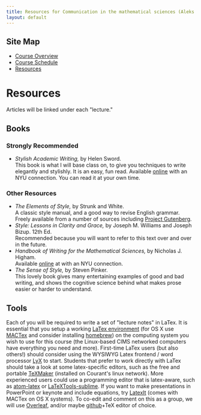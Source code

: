```yaml
---
title: Resources for Communication in the mathematical sciences (Aleks Donev, Spring 2023, Courant)
layout: default
---
```


## Site Map
* [Course Overview](https://adonev.github.io/WrittenOral/)
* [Course Schedule](schedule.md)
* [Resources](resources.md) 

# Resources

Articles will be linked under each "lecture."

## Books

### Strongly Recommended
* _Stylish Academic Writing,_ by Helen Sword.   
This book is what I will base class on, to give you techniques to write elegantly and stylishly. It is an easy, fun read. Available [online](https://getit.library.nyu.edu/go/9442159) with an NYU connection. You can read it at your own time. 

### Other Resources
* _The Elements of Style,_ by Strunk and White.   
A classic style manual, and a good way to revise English grammar. Freely available from a number of sources including [Project Gutenberg](http://www.gutenberg.org/ebooks/37134).
* _Style: Lessons in Clarity and Grace,_ by Joseph M. Williams and Joseph Bizup. 12th Ed.   
Recommended because you will want to refer to this text over and over in the future.
* _Handbook of Writing for the Mathematical Sciences,_ by Nicholas J. Higham.   
Available [online](https://epubs.siam.org/doi/book/10.1137/1.9780898719550) at with an NYU connection. 
* _The Sense of Style,_ by Steven Pinker.  
This lovely book gives many entertaining examples of good and bad writing, and shows the cognitive science behind what makes prose easier or harder to understand. 

## Tools

Each of you will be required to write a set of "lecture notes" in LaTex. It is essential that you setup a working [LaTex environment](https://www.tug.org/texlive) (for OS X use [MACTex](http://www.tug.org/mactex/) and consider installing [homebrew](https://brew.sh/)) on the computing system you wish to use for this course (the Linux-based CIMS networked computers have everything you need and more). First-time LaTex users (but also others!) should consider using the WYSIWYG Latex frontend / word processor [LyX](http://www.lyx.org/) to start. Students that prefer to work directly with LaTex should take a look at some latex-specific editors, such as the free and portable [TeXMaker](http://www.xm1math.net/texmaker/index.html) (installed on Courant's linux network). More experienced users could use a programming editor that is latex-aware, such as [atom-latex](https://atom.io/packages/latex) or [LaTeXTools-sublime](https://latextools.readthedocs.io/en/latest/).
 If you want to make presentations in PowerPoint or keynote and include equations, try [LatexIt](https://www.chachatelier.fr/latexit/) (comes with MACTex on OS X systems).
 To co-edit and comment on this as a group, we will use [Overleaf](https://www.overleaf.com/), and/or maybe [github](https://github.com/)+TeX editor of choice.


